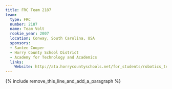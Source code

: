 ```yaml
---
title: FRC Team 2187
team:
  type: FRC
  number: 2187
  name: Team Volt
  rookie_year: 2007
  location: Conway, South Carolina, USA
  sponsors:
  - Santee Cooper
  - Horry County School District
  - Academy for Technology and Academics
  links:
    Website: http://ata.horrycountyschools.net/for_students/robotics_team/
---
```


{% include remove_this_line_and_add_a_paragraph %}